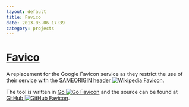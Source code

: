 ```yaml
---
layout: default
title: Favico
date: 2013-05-06 17:39
category: projects
---
```


# [Favico][1]

A replacement for the Google Favicon service as they restrict the use of their service with the [SAMEORIGIN header ![Wikipedia Favicon][3]][2].

The tool is written in [Go ![Go Favicon][5]][4] and the source can be found at [GitHub ![GitHub Favicon][7]][6].

  [1]: http://favico.herokuapp.com/
  [2]: http://en.wikipedia.org/wiki/Same_origin_policy
  [3]: http://favico.herokuapp.com/favicon?domain=wikipedia.org
  [4]: http://golang.org/
  [5]: http://favico.herokuapp.com/favicon?domain=golang.org
  [6]: https://github.com/dabio/favico
  [7]: http://favico.herokuapp.com/favicon?domain=github.com
